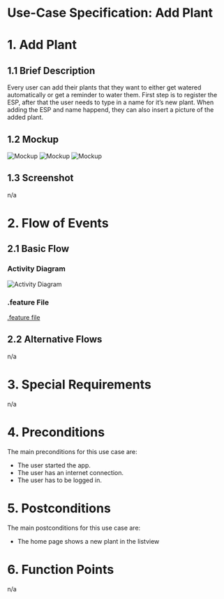 # Use-Case Specification: Add Plant

# 1. Add Plant

## 1.1 Brief Description
Every user can add their plants that they want to either get watered automatically or get a reminder to water them. First step is to register the ESP, after that the user needs to type in a name for it’s new plant. When adding the ESP and name happend, they can also insert a picture of the added plant.

## 1.2 Mockup
![Mockup](uc-add-plant-mockup-1.png)
![Mockup](uc-add-plant-mockup-2.png)
![Mockup](uc-add-plant-mockup-3.png)

## 1.3 Screenshot
n/a


# 2. Flow of Events

## 2.1 Basic Flow

### Activity Diagram
![Activity Diagram](uc-add-plant.png)

### .feature File

[.feature file](/test_driver/features/add_plant.feature)  

## 2.2 Alternative Flows
n/a

# 3. Special Requirements
n/a

# 4. Preconditions
The main preconditions for this use case are:

 - The user started the app.
 - The user has an internet connection.
 - The user has to be logged in.

# 5. Postconditions

The main postconditions for this use case are:

 - The home page shows a new plant in the listview

# 6. Function Points
n/a
